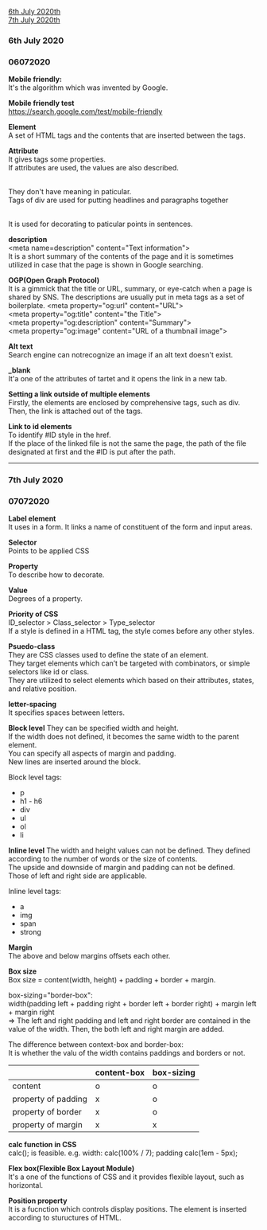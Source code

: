 [6th July 2020th](#06072020)  
[7th July 2020th](#07072020)  


### 6th July 2020
### 06072020
**Mobile friendly:**  
It's the algorithm which was invented by Google.  

**Mobile friendly test** \
https://search.google.com/test/mobile-friendly  

**Element**  
A set of HTML tags and the contents that are inserted between the tags.  

**Attribute**  
It gives tags some properties.  
If attributes are used, the values are also described.   

**<div>**  
They don't have meaning in paticular.  
Tags of div are used for putting headlines and paragraphs together  

**<span>**  
It is used for decorating to paticular points in sentences.  

**description** \
\<meta name=description" content="Text information">  
It is a short summary of the contents of the page and it is sometimes utilized in case that the page is shown in Google searching.  

**OGP(Open Graph Protocol)**  
It is a gimmick that the title or URL, summary, or eye-catch when a page is shared by SNS.
The descriptions are usually put in meta tags as a set of boilerplate.
\<meta property="og:url" content="URL">  
\<meta property="og:title" content="the Title">  
\<meta property="og:description" content="Summary">  
\<meta property="og:image" content="URL of a thumbnail image">  

**Alt text**  
Search engine can notrecognize an image if an alt text doesn't exist.

**_blank**  
It'a one of the attributes of tartet and it opens the link in a new tab.  


**Setting a link outside of multiple elements**  
Firstly, the elements are enclosed by comprehensive tags, such as div. Then, the link is attached out of the tags.

**Link to id elements**  
To identify #ID style in the href.  
If the place of the linked file is not the same the page, the path of the file designated at first and the #ID is put after the path.  
  
  
  
___
### 7th July 2020
### 07072020
  

**Label element**  
It uses in a form. It links a name of constituent of the form and input areas.  

**Selector**  
Points to be applied CSS  

**Property**  
To describe how to decorate.  

**Value**  
Degrees of a property.  

**Priority of CSS**  
ID_selector > Class_selector > Type_selector  
If a style is defined in a HTML tag, the style comes before any other styles.  

**Psuedo-class**  
They are CSS classes used to define the state of an element.  
They target elements which can’t be targeted with combinators, or simple selectors like id or class.  
They are utilized to select elements which based on their attributes, states, and relative position.  

**letter-spacing**  
It specifies spaces between letters.  

**Block level**
They can be specified width and height.  
If the width does not defined, it becomes the same width to the parent element.   
You can specify all aspects of margin and padding.  
New lines are inserted around the block.  

Block level tags:
- p
- h1 - h6
- div
- ul
- ol
- li
  
**Inline level**
The width and height values can not be defined. They defined according to the number of words or the size of contents.  
The upside and downside of margin and padding can not be defined.  
Those of left and right side are applicable.  

Inline level tags:
- a
- img
- span
- strong

**Margin**  
The above and below margins offsets each other.  

**Box size**  
Box size = content(width, height) + padding + border + margin.  
  
  box-sizing="border-box":  
  width(padding left + padding right + border left + border right) + margin left + margin right  
=> The left and right padding and left and right border are contained in the value of the width. Then, the both left and right margin are added.  
  
  The difference between context-box and border-box:  
  It is whether the valu of the width contains paddings and borders or not.
  
|                   |content-box|box-sizing|
|-------------------|-----------|----------|
|content            |     o     |     o    |
|property of padding|     x     |     o    |
|property of border |     x     |     o    |
|property of margin |     x     |     x    |
  

**calc function in CSS**  
calc(); is feasible.  e.g. width: calc(100% / 7);  padding calc(1em - 5px);  


**Flex box(Flexible Box Layout Module)**  
It's a one of the functions of CSS and it provides flexible layout, such as horizontal.  
  
**Position property**  
It is a fucnction which controls display positions. The element is inserted according to stuructures of HTML.  
  

